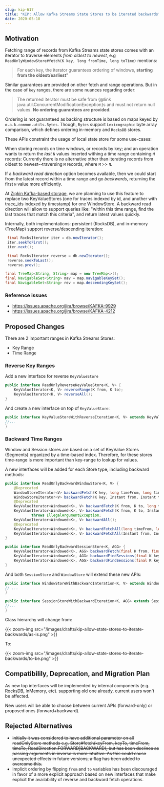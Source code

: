 ```yaml
---
slug: kip-617
title: "KIP: Allow Kafka Streams State Stores to be iterated backwards"
date: 2020-05-18
---
```


## Motivation

Fetching range of records from Kafka Streams state stores comes with an iterator to traverse elements *from oldest to newest*, e.g `ReadOnlyWindowStore#fetch(K key, long fromTime, long toTime)` mentions: 

> For each key, the iterator guarantees ordering of windows, **starting from the oldest/earliest**"

Similar guarantees are provided on other fetch and range operations. But in the case of `key` ranges, there are some nuances regarding order:

> The returned iterator must be safe from {@link java.util.ConcurrentModificationException}s and must not return null values. **No ordering guarantees are provided**.

Ordering is not guaranteed as backing structure is based on maps keyed by `o.a.k.common.utils.Bytes`. 
Though, `Bytes` support `Lexicographic` byte array comparison, which defines ordering in-memory and `RocksDB` stores.

These APIs constraint the usage of local state store for some use-cases:

When storing records on time windows, or records by key; and an operation wants to return the _last_ `N` values inserted withing a time range containing `M` records: Currently there is no alternative other than iterating records from oldest to newest--traversing `M` records, where `M` >> `N`.  

If a _backward read direction_ option becomes available, then we could start from the latest record within a time range and go _backwards_, returning the first `N` value more efficiently.

At [Zipkin Kafka-based storage](github.com/openzipkin-contrib/zipkin-storage-kafka), we are planning to use this feature to replace two KeyValueStores (one for traces indexed by id, and another with trace_ids indexed by timestamp) for one WindowStore. A backward read direction will allow to support queries like: "within this time range, find the last traces that match this criteria", and return latest values quickly.

Internally, both implementations: persistent (RocksDB), and in-memory (TreeMap) support reverse/descending iteration:

```java
 final RocksIterator iter = db.newIterator();
 iter.seekToFirst();
 iter.next();

 final RocksIterator reverse = db.newIterator();
 reverse.seekToLast();
 reverse.prev();
```

```java
final TreeMap<String, String> map = new TreeMap<>();
final NavigableSet<String> nav = map.navigableKeySet();
final NavigableSet<String> rev = map.descendingKeySet();
```

### Reference issues

- https://issues.apache.org/jira/browse/KAFKA-9929
- https://issues.apache.org/jira/browse/KAFKA-4212

## Proposed Changes

There are 2 important ranges in Kafka Streams Stores:

* Key Range
* Time Range

### Reverse Key Ranges

Add a new interface for reverse `KeyValueStore`

```java
public interface ReadOnlyReverseKeyValueStore<K, V> {
    KeyValueIterator<K, V> reverseRange(K from, K to);
    KeyValueIterator<K, V> reverseAll();
}
```

And create a new interface on top of `KeyValueStore`:

```java
public interface KeyValueStoreWithReverseIteration<K, V> extends KeyValueStore<K, V>, ReadOnlyReverseKeyValueStore<K, V> {
//...
}
```

### Backward Time Ranges

Window and Session stores are based on a set of KeyValue Stores (Segments) organized by a time-based index.
Therefore, for these stores time-range is more important than key-range to lookup for values.

A new interfaces will be added for each Store type, including backward methods:

```java
public interface ReadOnlyBackwardWindowStore<K, V> {
    @Deprecated
    WindowStoreIterator<V> backwardFetch(K key, long timeFrom, long timeTo);
    WindowStoreIterator<V> backwardFetch(K key, Instant from, Instant to) throws IllegalArgumentException;
    @Deprecated
    KeyValueIterator<Windowed<K>, V> backwardFetch(K from, K to, long timeFrom, long timeTo);
    KeyValueIterator<Windowed<K>, V> backwardFetch(K from, K to, Instant fromTime, Instant toTime)
            throws IllegalArgumentException;
    KeyValueIterator<Windowed<K>, V> backwardAll();
    @Deprecated
    KeyValueIterator<Windowed<K>, V> backwardFetchAll(long timeFrom, long timeTo);
    KeyValueIterator<Windowed<K>, V> backwardFetchAll(Instant from, Instant to) throws IllegalArgumentException;
}
```

```java
public interface ReadOnlyBackwardSessionStore<K, AGG> {
    KeyValueIterator<Windowed<K>, AGG> backwardFetch(final K from, final K to);
    KeyValueIterator<Windowed<K>, AGG> backwardFindSessions(final K key, final long earliestSessionEndTime, final long latestSessionStartTime);
    KeyValueIterator<Windowed<K>, AGG> backwardFindSessions(final K keyFrom, final K keyTo, final long earliestSessionEndTime, final long latestSessionStartTime);
}
```

And both `SessionStore` and `WindowStore` will extend these new APIs:

```java
public interface WindowStoreWithBackwardInteration<K, V> extends WindowStore<K, V>, ReadOnlyBackwardWindowStore<K, V> {
// ...
}
```

```java
public interface SessionStoreWithBackwardIteration<K, AGG> extends SessionStore<K, AGG>, ReadOnlyBackwardSessionStore<K, AGG> {
//...
}
```

Class hierarchy will change from:

{{< zoom-img src="/images/drafts/kip-allow-state-stores-to-iterate-backwards/as-is.png" >}}

To: 

{{< zoom-img src="/images/drafts/kip-allow-state-stores-to-iterate-backwards/to-be.png" >}}

## Compatibilily, Deprecation, and Migration Plan

As new top interfaces will be implemented by internal components (e.g. RocksDB, InMemory, etc). supporting old one already, current users won't be affected.

New users will be able to choose between current APIs (forward-only) or proposed ones (forward+backward).

## Rejected Alternatives

* ~~Initially it was considered to have additional parameter on all readOnlyStore methods e.g. Store#fetch(keyFrom, keyTo, timeFrom, timeTo, ReadDirection.FORWARD|BACKWARD), but has been declines as passing arguments in inverse is more intuitive. As this could cause unexpected effects in future versions, a flag has been added to overcome this.~~
* Implicit ordering by flipping `from` and `to` variables has been discouraged in favor of a more explicit approach based on new interfaces that make explicit the availability of reverse and backward fetch operations.